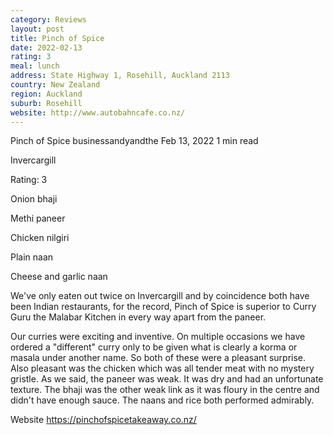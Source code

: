 ```yaml
---
category: Reviews
layout: post
title: Pinch of Spice
date: 2022-02-13
rating: 3
meal: lunch
address: State Highway 1, Rosehill, Auckland 2113
country: New Zealand
region: Auckland
suburb: Rosehill
website: http://www.autobahncafe.co.nz/
---
```


Pinch of Spice
businessandyandthe
Feb 13, 2022
1 min read


Invercargill

Rating: 3

Onion bhaji

Methi paneer 

Chicken nilgiri

Plain naan

Cheese and garlic naan

We've only eaten out twice on Invercargill and by coincidence both have been Indian restaurants, for the record, Pinch of Spice is superior to Curry Guru the Malabar Kitchen in every way apart from the paneer. 

Our curries were exciting and inventive. On multiple occasions we have ordered a "different" curry only to be given what is clearly a korma or masala under another name. So both of these were a pleasant surprise. Also pleasant was the chicken which was all tender meat with no mystery gristle. As we said, the paneer was weak. It was dry and had an unfortunate texture. The bhaji was the other weak link as it was floury in the centre and didn't have enough sauce. The naans and rice both performed admirably. 

Website https://pinchofspicetakeaway.co.nz/